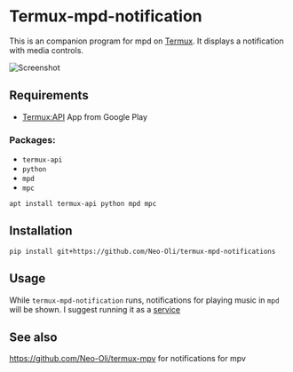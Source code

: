 # Termux-mpd-notification

This is an companion program for mpd on [Termux](http://termux.com). It displays a notification with media controls.

![Screenshot](/Screenshots/Notification-Media-Controls-small.png)

## Requirements

* [Termux:API](https://play.google.com/store/apps/details?id=com.termux.api) App from Google Play 

### Packages: 

* `termux-api`
* `python`
* `mpd`
* `mpc`
```
apt install termux-api python mpd mpc
```

## Installation

```
pip install git+https://github.com/Neo-Oli/termux-mpd-notifications
```

## Usage

While `termux-mpd-notification` runs, notifications for playing music in `mpd` will be shown. I suggest running it as a [service](https://github.com/Neo-Oli/termux-services/)


## See also

https://github.com/Neo-Oli/termux-mpv for notifications for mpv

